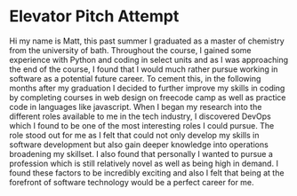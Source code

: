 # Elevator Pitch Attempt 

Hi my name is Matt, this past summer I graduated as a master of chemistry from the university of bath. Throughout the course, I
gained some experience with Python and coding in select units and as I was approaching the end of the course, I found that I would
much rather pursue working in software as a potential future career. To cement this, in the following months after my
graduation I decided to further improve my skills in coding by completing courses in web design on freecode camp as well as practice
code in languages like javascript. When I began my research into the different roles available to me in the tech industry,
I discovered DevOps which I found to be one of the most interesting roles I could pursue. The role stood out for me as I felt that
could not only develop my skills in software development but also gain deeper knowledge into operations broadening my skillset.
I also found that personally I wanted to pursue a profession which is still relatively novel as well as being high in demand.
I found these factors to be incredibly exciting and also I felt that being at the forefront of software technology would be a
perfect career for me.

